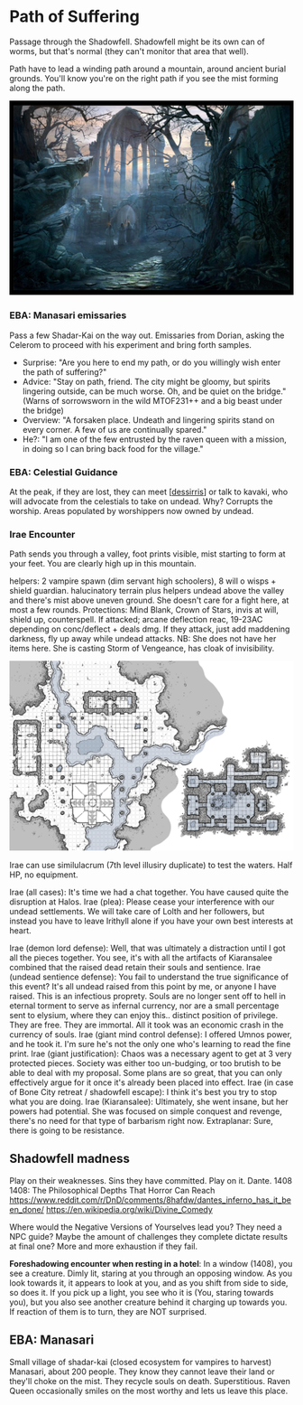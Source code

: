 # Path of Suffering
Passage through the Shadowfell. Shadowfell might be its own can of worms, but that's normal (they can't monitor that area that well).

Path have to lead a winding path around a mountain, around ancient burial grounds. You'll know you're on the right path if you see the mist forming along the path.

![](path-suffering-look.jpg)

### EBA: Manasari emissaries
Pass a few Shadar-Kai on the way out. Emissaries from Dorian, asking the Celerom to proceed with his experiment and bring forth samples.
- Surprise: "Are you here to end my path, or do you willingly wish enter the path of suffering?"
- Advice: "Stay on path, friend. The city might be gloomy, but spirits lingering outside, can be much worse. Oh, and be quiet on the bridge." (Warns of sorrowsworn in the wild MTOF231++ and a big beast under the bridge)
- Overview: "A forsaken place. Undeath and lingering spirits stand on every corner. A few of us are continually spared."
- He?: "I am one of the few entrusted by the raven queen with a mission, in doing so I can bring back food for the village."

### EBA: Celestial Guidance
At the peak, if they are lost, they can meet [[dessirris]] or talk to kavaki, who will advocate from the celestials to take on undead.
Why? Corrupts the worship. Areas populated by worshippers now owned by undead.

### Irae Encounter
Path sends you through a valley, foot prints visible, mist starting to form at your feet. You are clearly high up in this mountain.

helpers: 2 vampire spawn (dim servant high schoolers), 8 will o wisps + shield guardian.
halucinatory terrain plus helpers undead above the valley and there's mist above uneven ground. She doesn't care for a fight here, at most a few rounds.
Protections: Mind Blank, Crown of Stars, invis at will, shield up, counterspell.
If attacked; arcane deflection reac, 19-23AC depending on conc/deflect + deals dmg.
If they attack, just add maddening darkness, fly up away while undead attacks.
NB: She does not have her items here. She is casting Storm of Vengeance, has cloak of invisibility.

![](path-of-suffering-ruins.jpg)

Irae can use similulacrum (7th level illusiry duplicate) to test the waters. Half HP, no equipment.

Irae (all cases): It's time we had a chat together. You have caused quite the disruption at Halos.
Irae (plea): Please cease your interference with our undead settlements. We will take care of Lolth and her followers, but instead you have to leave Irithyll alone if you have your own best interests at heart.

Irae (demon lord defense): Well, that was ultimately a distraction until I got all the pieces together. You see, it's with all the artifacts of Kiaransalee combined that the raised dead retain their souls and sentience.
Irae (undead sentience defense): You fail to understand the true significance of this event? It's all undead raised from this point by me, or anyone I have raised. This is an infectious proprety. Souls are no longer sent off to hell in eternal torment to serve as infernal currency, nor are a small percentage sent to elysium, where they can enjoy this.. distinct position of privilege. They are free. They are immortal. All it took was an economic crash in the currency of souls.
Irae (giant mind control defense): I offered Umnos power, and he took it. I'm sure he's not the only one who's learning to read the fine print.
Irae (giant justification): Chaos was a necessary agent to get at 3 very protected pieces. Society was either too un-budging, or too brutish to be able to deal with my proposal. Some plans are so great, that you can only effectively argue for it once it's already been placed into effect.
Irae (in case of Bone City retreat / shadowfell escape): I think it's best you try to stop what you are doing.
Irae (Kiaransalee): Ultimately, she went insane, but her powers had potential. She was focused on simple conquest and revenge, there's no need for that type of barbarism right now.
Extraplanar: Sure, there is going to be resistance.

## Shadowfell madness
Play on their weaknesses. Sins they have committed. Play on it. Dante. 1408
1408: The Philosophical Depths That Horror Can Reach
https://www.reddit.com/r/DnD/comments/8hafdw/dantes_inferno_has_it_been_done/
https://en.wikipedia.org/wiki/Divine_Comedy

Where would the Negative Versions of Yourselves lead you?
They need a NPC guide?
Maybe the amount of challenges they complete dictate results at final one?
More and more exhaustion if they fail.

**Foreshadowing encounter when resting in a hotel**:
In a window (1408), you see a creature. Dimly lit, staring at you through an opposing window. As you look towards it, it appears to look at you, and as you shift from side to side, so does it.
 If you pick up a light, you see who it is (You, staring towards you), but you also see another creature behind it charging up towards you. If reaction of them is to turn, they are NOT surprised.

## EBA: Manasari
Small village of shadar-kai (closed ecosystem for vampires to harvest) Manasari, about 200 people. They know they cannot leave their land or they'll choke on the mist. They recycle souls on death. Superstitious. Raven Queen occasionally smiles on the most worthy and lets us leave this place.

[//begin]: # "Autogenerated link references for markdown compatibility"
[dessirris]: ../npcs/dessirris "Dessirris"
[//end]: # "Autogenerated link references"
